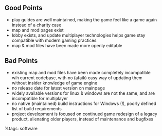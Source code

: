 Good Points
----------
+ play guides are well maintained, making the game feel like a game again instead of a charity case
+ map and mod pages exist
+ lobby exists, and update multiplayer technologies helps game stay compatible with modern gaming practices
+ map & mod files have been made more openly editable

Bad Points
---------
- existing map and mod files have been made completely incompatible wih current codebase, with no (afaik) easy way of updating them without insider knowledge of game engine
- no release date for latest version on mainpage
- widely available versions for linux & windows are not the same, and are incompatible for multiplayer
- no native (maintained) build instructions for Windows (!), poorly defined list of build requirements
- project development is focused on continued game redesign of a legacy product, alienating older players, instead of maintenance and bugfixes

%tags: software
